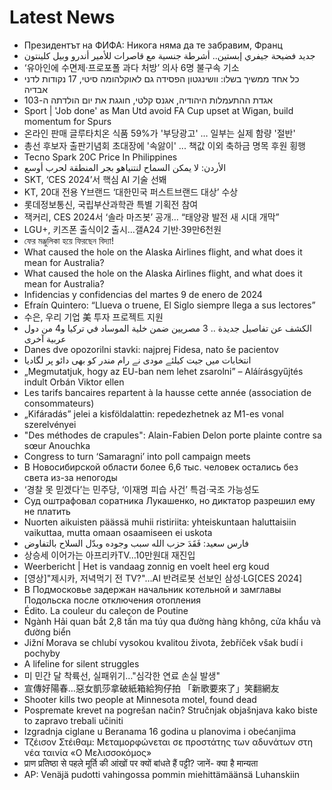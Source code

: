 # Latest News
-  Президентът на ФИФА: Никога няма да те забравим, Франц
-  جديد فضيحة جيفري إبستين.. أشرطة جنسية مع قاصرات للأمير أندرو وبيل كلينتون
-  ‘유아인에 수면제·프로포폴 과다 처방’ 의사 6명 불구속 기소
-  כל אחד ממשיך בשלו: וושינגטון הפסידה גם לאוקלהומה סיטי, 17 נקודות לדני אבדיה
-  אגדת ההתעמלות היהודיה, אגנס קלטי, חוגגת את יום הולדתה ה-103
-  Sport | 'Job done' as Man Utd avoid FA Cup upset at Wigan, build momentum for Spurs
-  온라인 판매 글루타치온 식품 59%가 '부당광고' … 일부는 실제 함량 '절반'
-  총선 후보자 출판기념회 초대장에 '속앓이' ... 책값 이외 축하금 명목 후원 횡행
-  Tecno Spark 20C Price In Philippines
-  الأردن: لا يمكن السماح لنتنياهو بجر المنطقة لحرب أوسع
-  SKT, ‘CES 2024’서 핵심 AI 기술 선봬
-  KT, 20대 전용 Y브랜드 ‘대한민국 퍼스트브랜드 대상’ 수상
-  롯데정보통신, 국립부산과학관 특별 기획전 참여
-  잭커리, CES 2024서 ‘솔라 마즈봇’ 공개… “태양광 발전 새 시대 개막”
-  LGU+, 키즈폰 출식이2 출시…갤A24 기반·39만6천원
-  ফের মঞ্জুলিকা হয়ে ফিরছেন বিদ্যা!
-  What caused the hole on the Alaska Airlines flight, and what does it mean for Australia?
-  What caused the hole on the Alaska Airlines flight, and what does it mean for Australia?
-  Infidencias y confidencias del martes 9 de enero de 2024
-  Efraín Quintero: “Llueva o truene, El Siglo siempre llega a sus lectores”
-  수은, 우리 기업 美 투자 프로젝트 지원
-  الكشف عن تفاصيل جديدة .. 3 مصريين ضمن خلية الموساد في تركيا و4 من دول عربية آخرى
-  Danes dve opozorilni stavki: najprej Fidesa, nato še pacientov
-  انتخابات میں جیت کیلئے مودی نے رام مندر کو بھی دائو پر لگادیا
-  „Megmutatjuk, hogy az EU-ban nem lehet zsarolni” – Aláírásgyűjtés indult Orbán Viktor ellen
-  Les tarifs bancaires repartent à la hausse cette année (association de consommateurs)
-  „Kifáradás” jelei a kisföldalattin: repedezhetnek az M1-es vonal szerelvényei
-  "Des méthodes de crapules": Alain-Fabien Delon porte plainte contre sa sœur Anouchka
-  Congress to turn ‘Samaragni’ into poll campaign meets
-  В Новосибирской области более 6,6 тыс. человек остались без света из-за непогоды
-  ‘경찰 못 믿겠다’는 민주당, ‘이재명 피습 사건’ 특검·국조 가능성도
-  Суд оштрафовал соратника Лукашенко, но диктатор разрешил ему не платить
-  Nuorten aikuisten päässä muhii ristiriita: yhteiskuntaan haluttaisiin vaikuttaa, mutta omaan osaamiseen ei uskota
-  فارس سعيد: فَقَدَ حزب الله سبب وجوده وبدّل السلاح بالتفاوض
-  상승세 이어가는 아프리카TV…10만원대 재진입
-  Weerbericht | Het is vandaag zonnig en voelt heel erg koud
-  [영상]"제시카, 저녁먹기 전 TV?"…AI 반려로봇 선보인 삼성·LG[CES 2024]
-  В Подмосковье задержан начальник котельной и замглавы Подольска после отключения отопления
-  Édito. La couleur du caleçon de Poutine
-  Ngành Hải quan bắt 2,8 tấn ma túy qua đường hàng không, cửa khẩu và đường biển
-  Jižní Morava se chlubí vysokou kvalitou života, žebříček však budí i pochyby
-  A lifeline for silent struggles
-  미 민간 달 착륙선, 실패위기…"심각한 연료 손실 발생"
-  宣傳好陽春…惡女凱莎拿破紙箱給狗仔拍 「新歌要來了」笑翻網友
-  Shooter kills two people at Minnesota motel, found dead
-  Pospremate krevet na pogrešan način? Stručnjak objašnjava kako biste to zapravo trebali učiniti
-  Izgradnja ciglane u Beranama 16 godina u planovima i obećanjima
-  Τζέισον Στέιθαμ: Μεταμορφώνεται σε προστάτης των αδυνάτων στη νέα ταινία «Ο Μελισσοκόμος»
-  प्राण प्रतिष्ठा से पहले मूर्ति की आंखों पर क्यों बांधते हैं पट्टी? जानें- क्या है मान्यता
-  AP: Venäjä pudotti vahingossa pommin miehittämäänsä Luhanskiin

